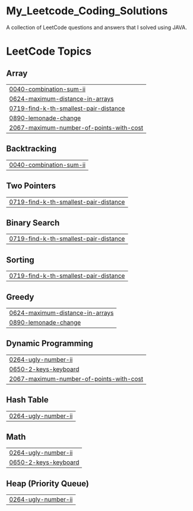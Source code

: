 # My_Leetcode_Coding_Solutions
A collection of LeetCode questions and answers that I solved using JAVA.

<!---LeetCode Topics Start-->
# LeetCode Topics
## Array
|  |
| ------- |
| [0040-combination-sum-ii](https://github.com/govardhan666/My_Leetcode_Coding_Solutions/tree/master/0040-combination-sum-ii) |
| [0624-maximum-distance-in-arrays](https://github.com/govardhan666/My_Leetcode_Coding_Solutions/tree/master/0624-maximum-distance-in-arrays) |
| [0719-find-k-th-smallest-pair-distance](https://github.com/govardhan666/My_Leetcode_Coding_Solutions/tree/master/0719-find-k-th-smallest-pair-distance) |
| [0890-lemonade-change](https://github.com/govardhan666/My_Leetcode_Coding_Solutions/tree/master/0890-lemonade-change) |
| [2067-maximum-number-of-points-with-cost](https://github.com/govardhan666/My_Leetcode_Coding_Solutions/tree/master/2067-maximum-number-of-points-with-cost) |
## Backtracking
|  |
| ------- |
| [0040-combination-sum-ii](https://github.com/govardhan666/My_Leetcode_Coding_Solutions/tree/master/0040-combination-sum-ii) |
## Two Pointers
|  |
| ------- |
| [0719-find-k-th-smallest-pair-distance](https://github.com/govardhan666/My_Leetcode_Coding_Solutions/tree/master/0719-find-k-th-smallest-pair-distance) |
## Binary Search
|  |
| ------- |
| [0719-find-k-th-smallest-pair-distance](https://github.com/govardhan666/My_Leetcode_Coding_Solutions/tree/master/0719-find-k-th-smallest-pair-distance) |
## Sorting
|  |
| ------- |
| [0719-find-k-th-smallest-pair-distance](https://github.com/govardhan666/My_Leetcode_Coding_Solutions/tree/master/0719-find-k-th-smallest-pair-distance) |
## Greedy
|  |
| ------- |
| [0624-maximum-distance-in-arrays](https://github.com/govardhan666/My_Leetcode_Coding_Solutions/tree/master/0624-maximum-distance-in-arrays) |
| [0890-lemonade-change](https://github.com/govardhan666/My_Leetcode_Coding_Solutions/tree/master/0890-lemonade-change) |
## Dynamic Programming
|  |
| ------- |
| [0264-ugly-number-ii](https://github.com/govardhan666/My_Leetcode_Coding_Solutions/tree/master/0264-ugly-number-ii) |
| [0650-2-keys-keyboard](https://github.com/govardhan666/My_Leetcode_Coding_Solutions/tree/master/0650-2-keys-keyboard) |
| [2067-maximum-number-of-points-with-cost](https://github.com/govardhan666/My_Leetcode_Coding_Solutions/tree/master/2067-maximum-number-of-points-with-cost) |
## Hash Table
|  |
| ------- |
| [0264-ugly-number-ii](https://github.com/govardhan666/My_Leetcode_Coding_Solutions/tree/master/0264-ugly-number-ii) |
## Math
|  |
| ------- |
| [0264-ugly-number-ii](https://github.com/govardhan666/My_Leetcode_Coding_Solutions/tree/master/0264-ugly-number-ii) |
| [0650-2-keys-keyboard](https://github.com/govardhan666/My_Leetcode_Coding_Solutions/tree/master/0650-2-keys-keyboard) |
## Heap (Priority Queue)
|  |
| ------- |
| [0264-ugly-number-ii](https://github.com/govardhan666/My_Leetcode_Coding_Solutions/tree/master/0264-ugly-number-ii) |
<!---LeetCode Topics End-->